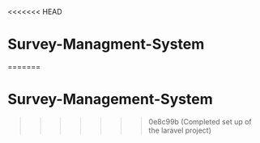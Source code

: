 <<<<<<< HEAD
# Survey-Managment-System
=======
# Survey-Management-System
 
>>>>>>> 0e8c99b (Completed set up of the laravel project)
